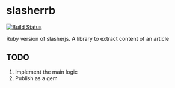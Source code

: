 # slasherrb
[![Build Status](https://semaphoreci.com/api/v1/projects/58c6aef2-91c2-428e-a803-37a8e6ffac2d/445101/badge.svg)](https://semaphoreci.com/hafizbadrie/slasherrb)      

Ruby version of slasherjs. A library to extract content of an article

## TODO
1. Implement the main logic
2. Publish as a gem
